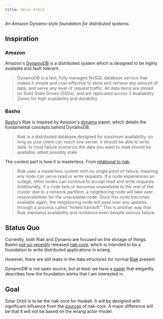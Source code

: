 ```yaml
---
title: Solar Orbit
---
```


*An Amazon Dynamo-style foundation for distributed systems.*

## Inspiration

### Amazon 

Amazon's [DynamoDB][] is a distributed system which is designed
to be highly available and fault tolerant.

> DynamoDB is a fast, fully managed NoSQL database service
> that makes it simple and cost-effective to store and
> retrieve any amount of data, and serve any level of
> request traffic. All data items are stored on
> Solid State Drives (SSDs), and are replicated across 3
> Availability Zones for high availability and durability.

### Basho

[Basho][]'s Riak is inspired by Amazon's [dynamo][] paper, which
details the fundamental concepts behind DynamoDB.

> Riak is a distributed database designed for maximum
> availability: so long as your client can reach one server,
> it should be able to write data. In most failure scenarios
> the data you want to read should be available, albeit
> possibly stale.

The coolest part is how it is masterless.
From [relational to riak][r2r]:

> Riak uses a masterless system with no single point of
> failure, meaning any node can serve read or write requests.
> If a node experiences an outage, other nodes can continue
> to accept read and write requests. Additionally, if a node
> fails or becomes unavailable to the rest of the cluster due
> to a network partition, a neighboring node will take over
> responsibilities for the unavailable node. Once this node
> becomes available again, the neighboring node will pass over
> any updates through a process called “hinted handoff.” This
> is another way that Riak maintains availability and
> resilience even despite serious failure.


## Status Quo

Currently, both Riak and Dynamo are focused on the storage
of things.
Basho [not-so-recently][nsr] released [riak-core][core],
which is intended to be a foundation to write distributed
applications in erlang.

However, there are still leaks in the data structures
for normal [Riak][] present.

DynamoDB is not open source, but at least we have a [paper][dynamo]
that elegantly describes how the foundation works that I am
interested in.

## Goal

Solar Orbit is to be the riak-core for Haskell.
It will be designed with significant influence from the
[sources][core] of riak-core.
A major difference will be that it will not be based
on the erlang actor-model.

[dynamo]: http://www.allthingsdistributed.com/files/amazon-dynamo-sosp2007.pdf
[dynamodb]: http://aws.amazon.com/dynamodb/
[basho]: http://basho.com/
[amazon]: http://www.amazon.com/
[r2r]: http://basho.com/relational-to-riak-part-1-high-availability/
[nsr]: http://basho.com/introducing-riak-core/
[core]: https://github.com/basho/riak_core
[riak]: http://docs.basho.com/riak/latest/